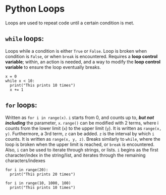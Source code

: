 # Python Loops
  Loops are used to repeat code until a certain condition is met.
## `while` loops:
  Loops while a condition is either `True` or `False`. Loop is broken when condition is `False`, or when `break` is encountered. Requires a **loop control variable**; within, an action is needed, and a way to modify the **loop control variable** to ensure the loop eventually breaks.
  ```
  x = 0
  while x < 10:
    print("This prints 10 times")
    x += 1
```
  
## `for` loops:
  Written as `for i in range(x)`. `i` starts from 0, and counts up to, ***but not including*** the parameter, `x`. `range()` can be modified with 2 terms, where i counts from the lower limit (`x`) to the upper limit (`y`). It is written as `range(x, y)`. Furthermore, a 3rd term, `z` can be added. `z` is the interval by which `i` counts. It is written as `range(x, y, z)`.
  Breaks similarly to `while`, where the loop is broken when the upper limit is reached, or `break` is encountered.
  Also, `i` can be used to iterate through strings, or lists. `i` begins as the first character/index in the string/list, and iterates through the remaining characters/indexes
  ```
  for i in range(20):
    print("This prints 20 times")

  for i in range(10, 1000, 100)
    print("This prints 10 times")
```
